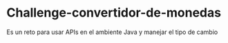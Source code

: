 # Challenge-convertidor-de-monedas
Es un reto para usar APIs en el ambiente Java y manejar el tipo de cambio 
